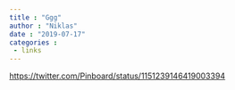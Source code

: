 ```yaml
---
title : "Ggg"
author : "Niklas"
date : "2019-07-17"
categories : 
 - links
---
```


https://twitter.com/Pinboard/status/1151239146419003394
